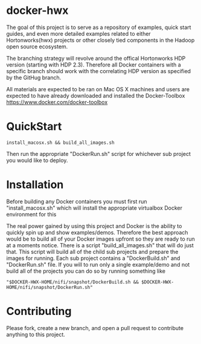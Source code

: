 # docker-hwx

The goal of this project is to serve as a repository of examples, quick start guides, and even more detailed examples related to either Hortonworks(hwx) projects or other closely tied components in the Hadoop open source ecosystem.

The branching strategy will revolve around the offical Hortonworks HDP version (starting with HDP 2.3). Therefore all Docker containers with a specific branch should work with the correlating HDP version as specified by the GitHug branch.

All materials are expected to be ran on Mac OS X machines and users are expected to have already downloaded and installed the Docker-Toolbox https://www.docker.com/docker-toolbox

# QuickStart
```
install_macosx.sh && build_all_images.sh
```
Then run the appropriate "DockerRun.sh" script for whichever sub project you would like to deploy.

# Installation

Before building any Docker containers you must first run "install_macosx.sh" which will install the appropriate virtualbox Docker environment for this 

The real power gained by using this project and Docker is the ability to quickly spin up and show examples/demos. Therefore the best approach would be to build all of your Docker images upfront so they are ready to run at a moments notice. There is a script "build_all_images.sh" that will do just that. This script will build all of the child sub projects and prepare the images for running. Each sub project contains a "DockerBuild.sh" and "DockerRun.sh" file. If you will to run only a single example/demo and not build all of the projects you can do so by running something like 
```
"$DOCKER-HWX-HOME/nifi/snapshot/DockerBuild.sh && $DOCKER-HWX-HOME/nifi/snapshot/DockerRun.sh"
```

# Contributing

Please fork, create a new branch, and open a pull request to contribute anything to this project.